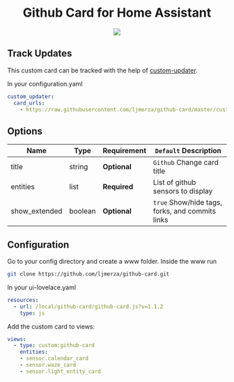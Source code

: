 <h1 align="center">Github Card for Home Assistant</h1>

<p align="center">
  <img src='https://i.imgur.com/uPgIqFl.png' />
</p>


<h2>Track Updates</h2>

This custom card can be tracked with the help of [custom-updater](https://github.com/custom-components/custom_updater).

In your configuration.yaml

```yaml
custom_updater:
  card_urls:
    - https://raw.githubusercontent.com/ljmerza/github-card/master/custom_updater.json
```

<h2>Options</h2>

| Name | Type | Requirement | `Default` Description
| ---- | ---- | ------- | -----------
| title | string | **Optional** | `Github` Change card title
| entities | list | **Required** | List of github sensors to display
| show_extended | boolean | **Optional** | `true` Show/hide tags, forks, and commits links

<h2>Configuration</h2>
Go to your config directory and create a www folder. Inside the www run

```bash
git clone https://github.com/ljmerza/github-card.git
```

In your ui-lovelace.yaml

```yaml
resources:
  - url: /local/github-card/github-card.js?v=1.1.2
    type: js
```

Add the custom card to views:

```yaml
views:
  - type: custom:github-card
    entities:
    - sensor.calendar_card
    - sensor.waze_card
    - sensor.light_entity_card
```